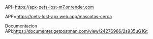 API=https://apx-pets-lost-m7.onrender.com

APP=https://pets-lost-apx.web.app/mascotas-cerca

Documentacion API:https://documenter.getpostman.com/view/24276986/2s935uG1Gt
